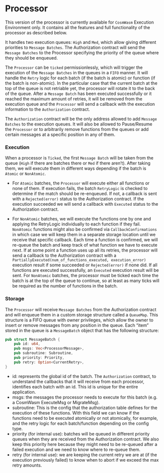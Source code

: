 # Processor

This version of the processor is currently available for `CosmWasm` Execution Environment only. It contains all the features and full functionality of the processor as described below.

It handles two execution queues: `High` and `Med`, which allow giving different priorities to `Message Batches`. The Authorization contract will send the `Message Batches` to the Processor specifying the priority of the queue where they should be enqueued.

The `Processor` can be `ticked` permissionlessly, which will trigger the execution of the `Message Batches` in the queues in a `FIFO` manner. It will handle the `Retry` logic for each batch (if the batch is atomic) or function (if the batch is non-atomic). In the particular case that the current batch at the top of the queue is not retriable yet, the processor will rotate it to the back of the queue. After a `Message Batch` has been executed successfully or it reached the maximum amount of retries, it will be removed from the execution queue and the `Processor` will send a callback with the execution information to the `Authorization` contract.

The `Authorization` contract will be the only address allowed to add `Message Batches` to the execution queues. It will also be allowed to Pause/Resume the `Processor` or to arbitrarily remove functions from the queues or add certain messages at a specific position in any of them.

### Execution

When a processor is `Ticked`, the first `Message Batch` will be taken from the queue (`High` if there are batches there or `Med` if there aren’t).
After taking them, we will execute them in different ways depending if the batch is `Atomic` or `NonAtomic`.

- For `Atomic` batches, the `Processor` will execute either all functions or none of them. If execution fails, the batch `RetryLogic` is checked to determine if the match should be re-enqueued. If not, a callback is sent with a `Rejected(error)` status to the Authorization contract.
  If the execution succeeded we will send a callback with `Executed` status to the Authorization contract.

- For `NonAtomic` batches, we will execute the functions one by one and applying the RetryLogic individually to each function if they fail. `NonAtomic` functions might also be confirmed via `CallbackConfirmations` in which case we will keep them in a separate storage location until we receive that specific callback.
  Each time a function is confirmed, we will re-queue the batch and keep track of what function we have to execute next.
  If at some point a function uses up all its retries, the processor will send a callback to the Authorization contract with a `PartiallyExecuted(num_of_functions_executed, execution_error)` execution result if some succeeded or `Rejected(error)` if none did. If all functions are executed successfully, an `Executed` execution result will be sent.
  For `NonAtomic` batches, the processor must be ticked each time the batch is at the top of the queue to continue, so at least as many ticks will be required as the number of functions in the batch.

### Storage

The `Processor` will receive `Message Batches` from the Authorization contract and will enqueue them in a custom storage structure called a `QueueMap`. This structure is a FIFO queue with owner privileges, which allow the owner to insert or remove messages from any position in the queue.
Each “item” stored in the queue is a `MessageBatch` object that has the following structure:

```rust
pub struct MessageBatch {
    pub id: u64,
    pub msgs: Vec<ProcessorMessage>,
    pub subroutine: Subroutine,
    pub priority: Priority,
    pub retry: Option<CurrentRetry>,
}
```

- id: represents the global id of the batch. The `Authorization` contract, to understand the callbacks that it will receive from each processor, identifies each batch with an id. This id is unique for the entire application.
- msgs: the messages the processor needs to execute for this batch (e.g. a CosmWasm ExecuteMsg or MigrateMsg).
- subroutine: This is the config that the authorization table defines for the execution of these functions. With this field we can know if the functions need to be executed atomically or not atomically, for example, and the retry logic for each batch/function depending on the config type.
- priority (for internal use): batches will be queued in different priority queues when they are received from the Authorization contract. We also keep this priority here because they might need to be re-queued after a failed execution and we need to know where to re-queue them.
- retry (for internal use): we are keeping the current retry we are at (if the execution previously failed) to know when to abort if we exceed the max retry amounts.
